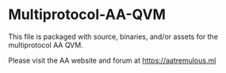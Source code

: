 Multiprotocol-AA-QVM
==========================

This file is packaged with source, binaries, and/or assets for the
multiprotocol AA QVM.

Please visit the AA website and forum at https://aatremulous.ml